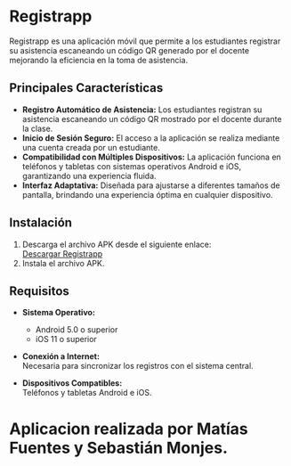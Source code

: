 # Registrapp
Registrapp es una aplicación móvil que permite a los estudiantes registrar su asistencia escaneando un código QR generado por el docente mejorando la eficiencia en la toma de asistencia.

## Principales Características
- **Registro Automático de Asistencia:** Los estudiantes registran su asistencia escaneando un código QR mostrado por el docente durante la clase.
- **Inicio de Sesión Seguro:** El acceso a la aplicación se realiza mediante una cuenta creada por un estudiante.
- **Compatibilidad con Múltiples Dispositivos:** La aplicación funciona en teléfonos y tabletas con sistemas operativos Android e iOS, garantizando una experiencia fluida.
- **Interfaz Adaptativa:** Diseñada para ajustarse a diferentes tamaños de pantalla, brindando una experiencia óptima en cualquier dispositivo.

## Instalación
1. Descarga el archivo APK desde el siguiente enlace:  
   [Descargar Registrapp](https://github.com/m-fuentesr/registrapp/releases/tag/APK1.1)
2. Instala el archivo APK.

## Requisitos

- **Sistema Operativo:**  
  - Android 5.0 o superior  
  - iOS 11 o superior  

- **Conexión a Internet:**  
  Necesaria para sincronizar los registros con el sistema central.

- **Dispositivos Compatibles:**  
  Teléfonos y tabletas Android e iOS.

# Aplicacion realizada por Matías Fuentes y Sebastián Monjes.
